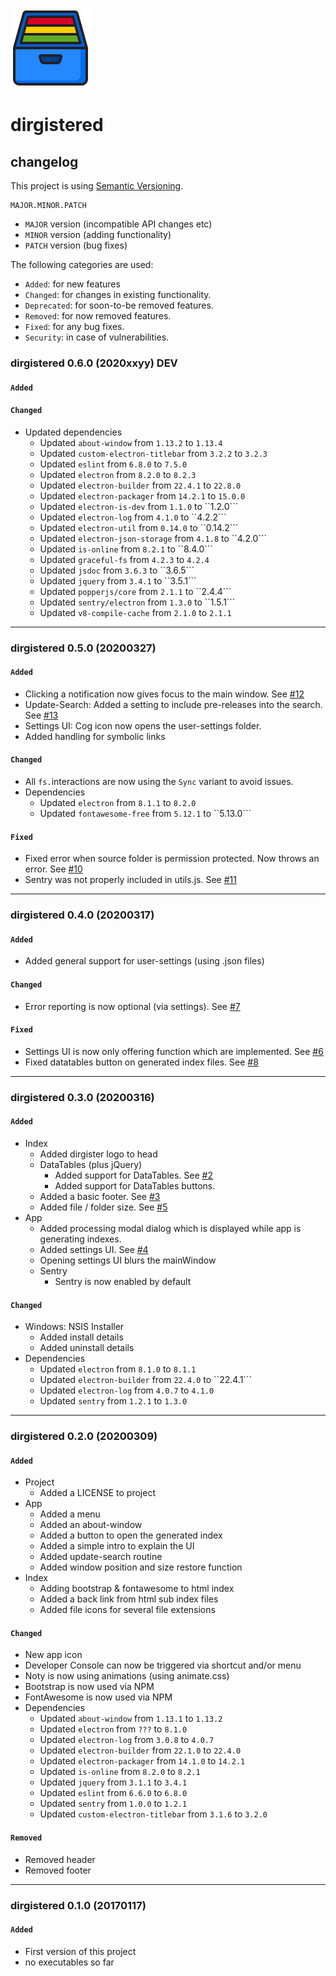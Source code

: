 ![logo](https://raw.githubusercontent.com/yafp/dirgistered/master/.github/images/logo/128x128.png)

# dirgistered
## changelog

This project is using [Semantic Versioning](https://semver.org/).

  ```
  MAJOR.MINOR.PATCH
  ```

* ```MAJOR``` version (incompatible API changes etc)
* ```MINOR``` version (adding functionality)
* ```PATCH``` version (bug fixes)


The following categories are used:

* ```Added```: for new features
* ```Changed```: for changes in existing functionality.
* ```Deprecated```: for soon-to-be removed features.
* ```Removed```: for now removed features.
* ```Fixed```: for any bug fixes.
* ```Security```: in case of vulnerabilities.




### dirgistered 0.6.0 (2020xxyy) DEV
#### ```Added```

#### ```Changed```
* Updated dependencies
  * Updated ```about-window``` from ```1.13.2``` to ```1.13.4```
  * Updated `custom-electron-titlebar` from ```3.2.2``` to ```3.2.3```
  * Updated ```eslint``` from ```6.8.0``` to ```7.5.0```
  * Updated ```electron``` from ```8.2.0``` to ```8.2.3```
  * Updated ```electron-builder``` from ```22.4.1``` to ```22.8.0```
  * Updated ```electron-packager``` from ```14.2.1``` to ```15.0.0```
  * Updated ```electron-is-dev``` from ```1.1.0``` to ``1.2.0```
  * Updated ```electron-log``` from ```4.1.0``` to ``4.2.2```
  * Updated ```electron-util``` from ```0.14.0``` to ``0.14.2```
  * Updated ```electron-json-storage``` from ```4.1.8``` to ``4.2.0```
  * Updated ```is-online``` from ```8.2.1``` to ``8.4.0```
  * Updated `graceful-fs` from `4.2.3` to `4.2.4`
  * Updated ```jsdoc``` from ```3.6.3``` to ``3.6.5```
  * Updated ```jquery``` from ```3.4.1``` to ``3.5.1```
  * Updated ```popperjs/core``` from ```2.1.1``` to ``2.4.4```
  * Updated ```sentry/electron``` from ```1.3.0``` to ``1.5.1```
  * Updated `v8-compile-cache` from ```2.1.0``` to ```2.1.1```

***

### dirgistered 0.5.0 (20200327)
#### ```Added```
* Clicking a notification now gives focus to the main window. See [#12](https://github.com/yafp/dirgistered/issues/12)
* Update-Search: Added a setting to include pre-releases into the search. See [#13](https://github.com/yafp/dirgistered/issues/13)
* Settings UI: Cog icon now opens the user-settings folder.
* Added handling for symbolic links

#### ```Changed```
* All ```fs.```interactions are now using the ```Sync``` variant to avoid issues.
* Dependencies
  * Updated ```electron``` from ```8.1.1``` to ```8.2.0```
  * Updated ```fontawesome-free``` from ```5.12.1``` to ``5.13.0```

#### ```Fixed```
* Fixed error when source folder is permission protected. Now throws an error. See [#10](https://github.com/yafp/dirgistered/issues/10)
* Sentry was not properly included in utils.js. See [#11](https://github.com/yafp/dirgistered/issues/11)

***

### dirgistered 0.4.0 (20200317)
#### ```Added```
* Added general support for user-settings (using .json files)

#### ```Changed```
* Error reporting is now optional (via settings). See [#7](https://github.com/yafp/dirgistered/issues/7)

#### ```Fixed```
* Settings UI is now only offering function which are implemented. See [#6](https://github.com/yafp/dirgistered/issues/6)
* Fixed datatables button on generated index files.  See [#8](https://github.com/yafp/dirgistered/issues/8)

***

### dirgistered 0.3.0 (20200316)
#### ```Added```
* Index
  * Added dirgister logo to head
  * DataTables (plus jQuery)
    * Added support for DataTables. See [#2](https://github.com/yafp/dirgistered/issues/2)
    * Added support for DataTables buttons.
  * Added a basic footer. See [#3](https://github.com/yafp/dirgistered/issues/3)
  * Added file / folder size. See [#5](https://github.com/yafp/dirgistered/issues/5)
* App
  * Added processing modal dialog which is displayed while app is generating indexes.
  * Added settings UI. See [#4](https://github.com/yafp/dirgistered/issues/4)
  * Opening settings UI blurs the mainWindow
  * Sentry
    * Sentry is now enabled by default

####  ```Changed```
* Windows: NSIS Installer
  * Added install details
  * Added uninstall details
* Dependencies
  * Updated ```electron``` from ```8.1.0``` to ```8.1.1```
  * Updated ```electron-builder``` from ```22.4.0``` to ``22.4.1```
  * Updated ```electron-log``` from ```4.0.7``` to ```4.1.0```
  * Updated ```sentry``` from ```1.2.1``` to ```1.3.0```

***

### dirgistered 0.2.0 (20200309)
#### ```Added```
* Project
  * Added a LICENSE to project
* App
  * Added a menu
  * Added an about-window
  * Added a button to open the generated index
  * Added a simple intro to explain the UI
  * Added update-search routine
  * Added window position and size restore function
* Index
  * Adding bootstrap & fontawesome to html index
  * Added a back link from html sub index files
  * Added file icons for several file extensions

####  ```Changed```
* New app icon
* Developer Console can now be triggered via shortcut and/or menu
* Noty is now using animations (using animate.css)
* Bootstrap is now used via NPM
* FontAwesome is now used via NPM
* Dependencies
  * Updated ```about-window``` from ```1.13.1``` to ```1.13.2```
  * Updated ```electron``` from ```???``` to ```8.1.0```
  * Updated ```electron-log``` from ```3.0.8``` to ```4.0.7```
  * Updated ```electron-builder``` from ```22.1.0``` to ```22.4.0```
  * Updated ```electron-packager``` from ```14.1.0``` to ```14.2.1```
  * Updated ```is-online``` from ```8.2.0``` to ```8.2.1```
  * Updated ```jquery``` from ```3.1.1``` to ```3.4.1```
  * Updated ```eslint``` from ```6.6.0``` to ```6.8.0```
  * Updated ```sentry``` from ```1.0.0``` to ```1.2.1```
  * Updated ```custom-electron-titlebar``` from ```3.1.6``` to ```3.2.0```

#### ```Removed```
* Removed header
* Removed footer


***

### dirgistered 0.1.0 (20170117)
#### ```Added```
* First version of this project
* no executables so far
